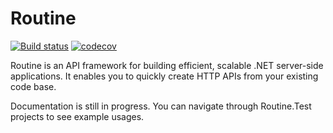 Routine
=======

[![Build status](https://ci.appveyor.com/api/projects/status/q54ihrs7sj5v6rgm?svg=true)](https://ci.appveyor.com/project/melihorhan/routine)
[![codecov](https://codecov.io/gh/multinetinventiv/routine/branch/develop/graph/badge.svg)](https://codecov.io/gh/multinetinventiv/routine)

Routine is an API framework for building efficient, scalable .NET server-side applications. It enables you to quickly create HTTP APIs from your existing code base. 

Documentation is still in progress. You can navigate through Routine.Test projects to see example usages.
